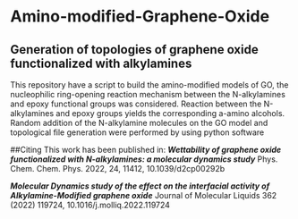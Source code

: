 # Amino-modified-Graphene-Oxide
## Generation of topologies of graphene oxide functionalized with alkylamines
This repository have a script to build the amino-modified models of GO, the nucleophilic ring-opening reaction mechanism between the N-alkylamines and epoxy functional groups was considered. Reaction between the N-alkylamines and epoxy groups yields the corresponding a-amino alcohols. Random addition of the N-alkylamine molecules on the GO model and topological file generation were performed by using python software


##Citing
This work has been published in:
***Wettability of graphene oxide functionalized with N-alkylamines: a molecular dynamics study***
Phys. Chem. Chem. Phys. 2022, 24, 11412, 10.1039/d2cp00292b

***Molecular Dynamics study of the effect on the interfacial activity of Alkylamine-Modified graphene oxide***
Journal of Molecular Liquids 362 (2022) 119724, 10.1016/j.molliq.2022.119724
